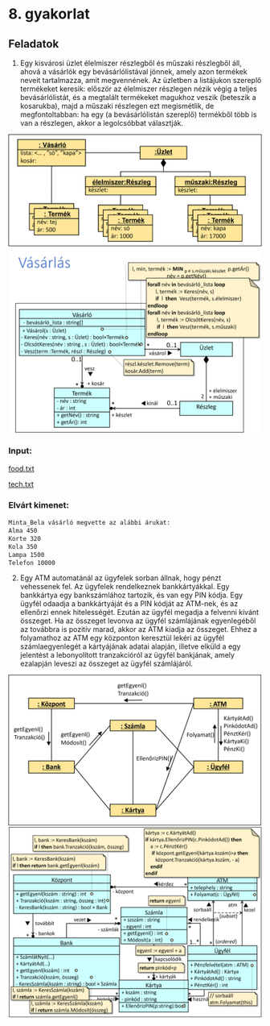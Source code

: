 # 8. gyakorlat


## Feladatok
1. Egy kisvárosi üzlet élelmiszer részlegből és műszaki részlegből áll, ahová a vásárlók egy bevásárlólistával jönnek, amely azon termékek neveit tartalmazza, amit megvennének.  Az üzletben a listájukon szereplő termékeket keresik: először az élelmiszer részlegen nézik végig a teljes bevásárlólistát, és a megtalált termékeket magukhoz veszik (beteszik a kosarukba), majd a műszaki részlegen ezt megismétlik, de megfontoltabban: ha egy (a bevásárlólistán szereplő) termékből több is van a részlegen, akkor a legolcsóbbat választják.

![hello](./fel1.png)
![hello](./fel1uml.png)

### Input:
[food.txt](.\Shop\Shop\inputs\food.txt)

[tech.txt](.\Shop\Shop\inputs\tech.txt)

### Elvárt kimenet:
```
Minta_Bela vásárló megvette az alábbi árukat: 
Alma 450
Korte 320
Kola 350
Lampa 1500
Telefon 10000
```

2. Egy ATM automatánál az ügyfelek sorban állnak, hogy pénzt vehessenek fel. Az ügyfelek rendelkeznek bankkártyákkal. Egy bankkártya egy bankszámlához tartozik, és van egy PIN kódja. Egy ügyfél odaadja a bankkártyáját és a PIN kódját az ATM-nek, és az ellenőrzi ennek hitelességét. Ezután az ügyfél megadja a felvenni kívánt összeget. Ha az összeget levonva az ügyfél számlájának egyenlegéből az továbbra is pozitív marad, akkor az ATM kiadja az összeget. Ehhez a folyamathoz az ATM egy központon keresztül lekéri az ügyfél számlaegyenlegét a kártyájának adatai alapján, illetve elküld a egy jelentést a lebonyolított tranzakcióról az ügyfél bankjának, amely ezalapján leveszi az összeget az ügyfél számlájáról.

![hello](./fel2object.png)
![hello](./fel2class.png)

